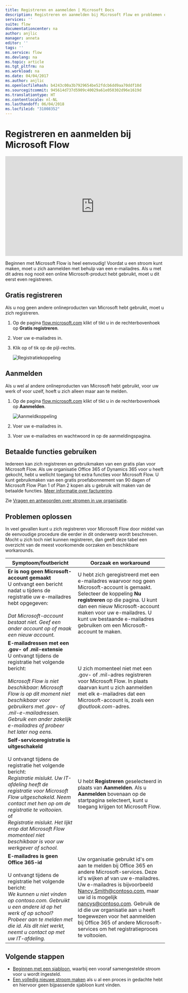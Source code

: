 ```yaml
---
title: Registreren en aanmelden | Microsoft Docs
description: Registreren en aanmelden bij Microsoft Flow en problemen oplossen met dit proces.
services: ''
suite: flow
documentationcenter: na
author: anjlic
manager: anneta
editor: ''
tags: ''
ms.service: flow
ms.devlang: na
ms.topic: article
ms.tgt_pltfrm: na
ms.workload: na
ms.date: 04/04/2017
ms.author: anjlic
ms.openlocfilehash: b4243c00a3b7929654be52fdcb6dd9aa70ddf10d
ms.sourcegitcommit: 945614d737d5909c40029a61e050302d96e1619d
ms.translationtype: HT
ms.contentlocale: nl-NL
ms.lasthandoff: 06/04/2018
ms.locfileid: "31008352"
---
```

# <a name="sign-up-and-sign-in-for-microsoft-flow"></a>Registreren en aanmelden bij Microsoft Flow
<iframe width="560" height="315" src="https://www.youtube.com/embed/cRkmSZrctLc?list=PL8nfc9haGeb55I9wL9QnWyHp3ctU2_ThF" frameborder="0" allowfullscreen></iframe>

Beginnen met Microsoft Flow is heel eenvoudig! Voordat u een stroom kunt maken, moet u zich aanmelden met behulp van een e-mailadres. Als u met dit adres nog nooit een online Microsoft-product hebt gebruikt, moet u dit eerst even registreren.

## <a name="sign-up-free"></a>Gratis registreren
Als u nog geen andere onlineproducten van Microsoft hebt gebruikt, moet u zich registreren.

1. Op de pagina [flow.microsoft.com](https://flow.microsoft.com) klikt of tikt u in de rechterbovenhoek op **Gratis registreren**.
2. Voer uw e-mailadres in.
3. Klik op of tik op de pijl-rechts.

    ![Registratiekoppeling](./media/sign-up-sign-in/signup.png)

## <a name="sign-in"></a>Aanmelden
Als u wel al andere onlineproducten van Microsoft hebt gebruikt, voor uw werk of voor uzelf, hoeft u zich alleen maar aan te melden.

1. Op de pagina [flow.microsoft.com](https://flow.microsoft.com) klikt of tikt u in de rechterbovenhoek op **Aanmelden**.

    ![Aanmeldkoppeling](./media/sign-up-sign-in/signin.png)
2. Voer uw e-mailadres in.
3. Voer uw e-mailadres en wachtwoord in op de aanmeldingspagina.

## <a name="using-paid-features"></a>Betaalde functies gebruiken
Iedereen kan zich registreren en gebruikmaken van een gratis plan voor Microsoft Flow. Als uw organisatie Office 365 of Dynamics 365 voor u heeft gekocht, hebt u wellicht toegang tot extra functies voor Microsoft Flow. U kunt gebruikmaken van een gratis proefabonnement van 90 dagen of Microsoft Flow Plan 1 of Plan 2 kopen als u gebruik wilt maken van de betaalde functies. [Meer informatie over facturering](billing-questions.md).

Zie [Vragen en antwoorden over stromen in uw organisatie](organization-q-and-a.md).

## <a name="troubleshooting"></a>Problemen oplossen
In veel gevallen kunt u zich registreren voor Microsoft Flow door middel van de eenvoudige procedure die eerder in dit onderwerp wordt beschreven. Mocht u zich toch niet kunnen registreren, dan geeft deze tabel een overzicht van de meest voorkomende oorzaken en beschikbare workarounds.


|                                                                                                                                                                                       Symptoom/foutbericht                                                                                                                                                                                        |                                                                                                                                                                              Oorzaak en workaround                                                                                                                                                                              |
|------------------------------------------------------------------------------------------------------------------------------------------------------------------------------------------------------------------------------------------------------------------------------------------------------------------------------------------------------------------------------------------------------|--------------------------------------------------------------------------------------------------------------------------------------------------------------------------------------------------------------------------------------------------------------------------------------------------------------------------------------------------------------------------------|
|                                                                                       **Er is nog geen Microsoft-account gemaakt** <br> U ontvangt een bericht nadat u tijdens de registratie uw e-mailadres hebt opgegeven:<br><br> *Dat Microsoft-account bestaat niet. Geef een ander account op of maak een nieuw account.*                                                                                       |                                              U hebt zich geregistreerd met een e-mailadres waarvoor nog geen Microsoft-account is gemaakt. Selecteer de koppeling **Nu registreren** op die pagina. U kunt dan een nieuw Microsoft-account maken voor uw e-mailadres. U kunt uw bestaande e-mailadres gebruiken om een Microsoft-account te maken.                                               |
|                                                  **E-mailadressen met een .gov- of .mil-extensie**<br>U ontvangt tijdens de registratie het volgende bericht:<br><br>*Microsoft Flow is niet beschikbaar: Microsoft Flow is op dit moment niet beschikbaar voor gebruikers met .gov- of .mil-e-mailadressen. Gebruik een ander zakelijk e-mailadres of probeer het later nog eens.*                                                  |                                                                                            U zich momenteel niet met een .gov- of .mil-adres registreren voor Microsoft Flow. In plaats daarvan kunt u zich aanmelden met elk e-mailadres dat een Microsoft-account is, zoals een *\@outlook.com*-adres.                                                                                             |
| **Self-serviceregistratie is uitgeschakeld**<br><br>U ontvangt tijdens de registratie het volgende bericht:<br>*Registratie mislukt. Uw IT-afdeling heeft de registratie voor Microsoft Flow uitgeschakeld. Neem contact met hen op om de registratie te voltooien.* <br>of<br> *Registratie mislukt. Het lijkt erop dat Microsoft Flow momenteel niet beschikbaar is voor uw werkgever of school.* |                                                                                        U hebt **Registreren** geselecteerd in plaats van **Aanmelden**. Als u **Aanmelden** bovenaan op de startpagina selecteert, kunt u toegang krijgen tot Microsoft Flow.                                                                                        |
|                                                   **E-mailadres is geen Office 365-id**<br><br>U ontvangt tijdens de registratie het volgende bericht:<br>*We kunnen u niet vinden op contoso.com.  Gebruikt u een andere id op het werk of op school? Probeer aan te melden met die id. Als dit niet werkt, neemt u contact op met uw IT-afdeling.*                                                    | Uw organisatie gebruikt id's om aan te melden bij Office 365 en andere Microsoft-services. Deze id's wijken af van uw e-mailadres. Uw e-mailadres is bijvoorbeeld Nancy.Smith@contoso.com, maar uw id is mogelijk nancys@contoso.com. Gebruik de id die uw organisatie aan u heeft toegewezen voor het aanmelden bij Office 365 of andere Microsoft-services om het registratieproces te voltooien. |

## <a name="next-steps"></a>Volgende stappen
* [Beginnen met een sjabloon](get-started-logic-template.md), waarbij een vooraf samengestelde stroom voor u wordt ingesteld.
* [Een volledig nieuwe stroom maken](get-started-logic-flow.md) als u al een proces in gedachte hebt en hiervoor geen bijpassende sjabloon kunt vinden.


